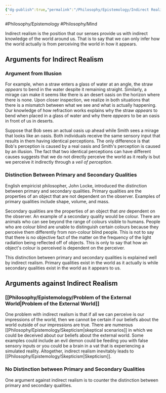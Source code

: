 ```yaml
---
{"dg-publish":true,"permalink":"/Philosophy/Epistemology/Indirect Realism/","created":"2024-07-15T16:49:15.485-04:00","updated":"2024-11-11T00:37:34.074-05:00"}
---
```


#Philosophy/Epistemology 
#Philosophy/Mind 

Indirect realism is the position that our senses provide us with indirect knowledge of the world around us. That is to say that we can only infer how the world actually is from perceiving the world in how it appears.
## Arguments for Indirect Realism

### Argument from Illusion

For example, when a straw enters a glass of water at an angle, the straw *appears* to bend in the water despite it remaining straight. Similarly, a mirage can make it seems like there is an desert oasis on the horizon where there is none. Upon closer inspection, we realize in both situations that there is a mismatch between what we see and what is actually happening. Our knowledge of how refraction works explains why the straw *appears* to bend when placed in a glass of water and why there *appears* to be an oasis in front of us in deserts.

Suppose that Bob sees an actual oasis up ahead while Smith sees a mirage that looks like an oasis. Both individuals receive the same sensory input that results in them having identical perceptions. The only difference is that Bob's perception is caused by a real oasis and Smith's perception is caused by an illusion. The fact that two identical perceptions can have different causes suggests that we do not directly perceive the world as it really is but we perceive it indirectly through a *veil of perception*.
### Distinction Between Primary and Secondary Qualities

English empiricist philosopher, John Locke, introduced the distinction between primary and secondary qualities. Primary qualities are the properties of an object that are not dependent on the observer. Examples of primary qualities include shape, volume, and mass.

Secondary qualities are the properties of an object that *are* dependent on the observer. An example of a secondary quality would be colour. There are animals who can see beyond the range of colours visible to humans. People who are colour blind are unable to distinguish certain colours because they perceive them differently from non-colour blind people. This is not to say that there is no objective fact of the matter on the frequency of the light radiation being reflected off of objects. This is only to say that how an object's colour is perceived is dependent on the perceiver.

This distinction between primary and secondary qualities is explained well by indirect realism. Primary qualities exist in the world as it actually is while secondary qualities exist in the world as it appears to us.
## Arguments against Indirect Realism

### [[Philosophy/Epistemology/Problem of the External World\|Problem of the External World]]

One problem with indirect realism is that if all we can perceive is our impressions of the world, then we cannot be certain if our beliefs about the world outside of our impressions are true. There are numerous [[Philosophy/Epistemology/Skepticism\|skeptical scenarios]] in which we could be deceived about our beliefs about the external world. Some examples could include an evil demon could be feeding you with false sensory inputs or you could be a brain in a vat that is experiencing a simulated reality. Altogether, indirect realism inevitably leads to [[Philosophy/Epistemology/Skepticism\|Skepticism]].
### No Distinction between Primary and Secondary Qualities

One argument against indirect realism is to counter the distinction between primary and secondary qualities.
